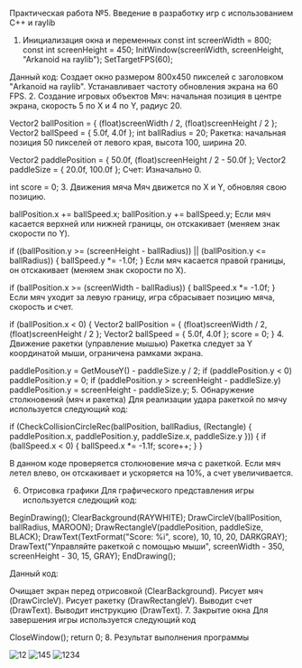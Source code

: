 Практическая работа №5. Введение в разработку игр с использованием C++ и raylib
1. Инициализация окна и переменных
const int screenWidth = 800;
const int screenHeight = 450;
InitWindow(screenWidth, screenHeight, "Arkanoid на raylib");
SetTargetFPS(60);

Данный код:
Создает окно размером 800x450 пикселей с заголовком "Arkanoid на raylib".
Устанавливает частоту обновления экрана на 60 FPS.
2. Создание игровых объектов
Мяч: начальная позиция в центре экрана, скорость 5 по X и 4 по Y, радиус 20.

Vector2 ballPosition = { (float)screenWidth / 2, (float)screenHeight / 2 };
Vector2 ballSpeed = { 5.0f, 4.0f };
int ballRadius = 20;
Ракетка: начальная позиция 50 пикселей от левого края, высота 100, ширина 20.

Vector2 paddlePosition = { 50.0f, (float)screenHeight / 2 - 50.0f };
Vector2 paddleSize = { 20.0f, 100.0f };
Счет: Изначально 0.

int score = 0;
3. Движения мяча
Мяч движется по X и Y, обновляя свою позицию.

ballPosition.x += ballSpeed.x;
ballPosition.y += ballSpeed.y;
Если мяч касается верхней или нижней границы, он отскакивает (меняем знак скорости по Y).

if ((ballPosition.y >= (screenHeight - ballRadius)) ||
    (ballPosition.y <= ballRadius))
{
    ballSpeed.y *= -1.0f;
}
Если мяч касается правой границы, он отскакивает (меняем знак скорости по X).

if (ballPosition.x >= (screenWidth - ballRadius))
{
    ballSpeed.x *= -1.0f;
}
Если мяч уходит за левую границу, игра сбрасывает позицию мяча, скорость и счет.

if (ballPosition.x < 0)
{
    Vector2 ballPosition = { (float)screenWidth / 2, (float)screenHeight / 2 };
    Vector2 ballSpeed = { 5.0f, 4.0f };
    score = 0;
}
4. Движение ракетки (управление мышью)
Ракетка следует за Y координатой мыши, ограничена рамками экрана.

paddlePosition.y = GetMouseY() - paddleSize.y / 2;
if (paddlePosition.y < 0) paddlePosition.y = 0;
if (paddlePosition.y > screenHeight - paddleSize.y) paddlePosition.y = screenHeight - paddleSize.y;
5. Обнаружение столкновений (мяч и ракетка)
Для реализации удара ракеткой по мячу используется следующий код:

if (CheckCollisionCircleRec(ballPosition, ballRadius,
    (Rectangle) { paddlePosition.x, paddlePosition.y, paddleSize.x, paddleSize.y }))
{
    if (ballSpeed.x < 0)
    {
        ballSpeed.x *= -1.1f;
        score++;
    }
}

В данном коде проверяется столкновение мяча с ракеткой. Если мяч летел влево, он отскакивает и ускоряется на 10%, а счет увеличивается.

6. Отрисовка графики
Для графического представления игры используется следющий код:

BeginDrawing();
ClearBackground(RAYWHITE);
DrawCircleV(ballPosition, ballRadius, MAROON);
DrawRectangleV(paddlePosition, paddleSize, BLACK);
DrawText(TextFormat("Score: %i", score), 10, 10, 20, DARKGRAY);
DrawText("Управляйте ракеткой с помощью мыши", screenWidth - 350, screenHeight - 30, 15, GRAY);
EndDrawing();

Данный код:

Очищает экран перед отрисовкой (ClearBackground).
Рисует мяч (DrawCircleV).
Рисует ракетку (DrawRectangleV).
Выводит счет (DrawText).
Выводит инструкцию (DrawText).
7. Закрытие окна
Для завершения игры используется следующий код

CloseWindow();
return 0;
8. Результат выполнения программы




![12](https://github.com/user-attachments/assets/e97d3fef-ad77-45f0-9afa-a629c3089e03)
![145](https://github.com/user-attachments/assets/355547e0-abab-4ce3-afa8-cd63c830a901)
![1234](https://github.com/user-attachments/assets/e2059e9d-58d0-4794-9c1f-635e453cb5cc)
